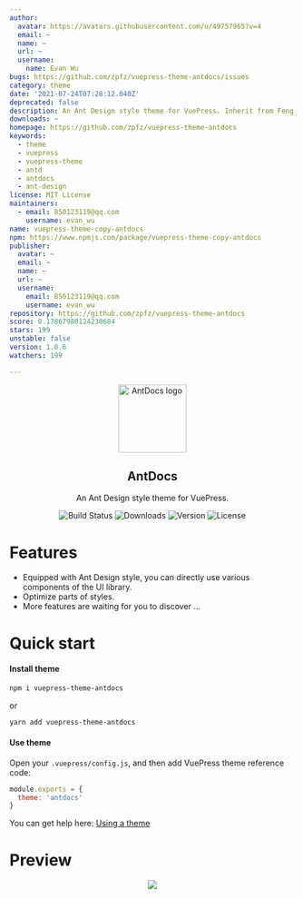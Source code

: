 ```yaml
---
author:
  avatar: https://avatars.githubusercontent.com/u/49757965?v=4
  email: ~
  name: ~
  url: ~
  username:
    name: Evan Wu
bugs: https://github.com/zpfz/vuepress-theme-antdocs/issues
category: theme
date: '2021-07-24T07:28:12.040Z'
deprecated: false
description: An Ant Design style theme for VuePress. Inherit from Feng L.H.
downloads: ~
homepage: https://github.com/zpfz/vuepress-theme-antdocs
keywords:
  - theme
  - vuepress
  - vuepress-theme
  - antd
  - antdocs
  - ant-design
license: MIT License
maintainers:
  - email: 850123119@qq.com
    username: evan_wu
name: vuepress-theme-copy-antdocs
npm: https://www.npmjs.com/package/vuepress-theme-copy-antdocs
publisher:
  avatar: ~
  email: ~
  name: ~
  url: ~
  username:
    email: 850123119@qq.com
    username: evan_wu
repository: https://github.com/zpfz/vuepress-theme-antdocs
score: 0.17867980124230684
stars: 199
unstable: false
version: 1.8.6
watchers: 199

---
```


<p align="center"><a href="https://github.com/zpfz/vuepress-theme-antdocs" target="_blank" rel="nofollow"><img width="120" src="https://s2.ax1x.com/2020/02/27/3aIcDK.png" alt="AntDocs logo"></a></p>

<h2 align="center">AntDocs</h2>

<p align="center">An Ant Design style theme for VuePress.</p>

<p align="center">
  <img src="https://img.shields.io/badge/build-passing-brightgreen?style=flat-square" alt="Build Status">
  <img src="https://img.shields.io/npm/dt/vuepress-theme-antdocs?style=flat-square&color=red" alt="Downloads">
  <img src="https://img.shields.io/github/package-json/v/zpfz/vuepress-theme-antdocs?style=flat-square" alt="Version">
  <img src="https://img.shields.io/github/license/zpfz/vuepress-theme-antdocs?style=flat-square" alt="License">
</p>

# Features
- Equipped with Ant Design style, you can directly use various components of the UI library.
- Optimize parts of styles.
- More features are waiting for you to discover ...

# Quick start

#### Install theme

```sh
npm i vuepress-theme-antdocs
```
or
```sh
yarn add vuepress-theme-antdocs
```

#### Use theme  

Open your `.vuepress/config.js`, and then add VuePress theme reference code:
```js
module.exports = {
  theme: 'antdocs'
}
```
You can get help here: [Using a theme](https://vuepress.vuejs.org/theme/using-a-theme.html#theme-shorthand)

# Preview

<p align="center"><img src="https://s2.ax1x.com/2020/02/28/3B3lOf.png"/></p>